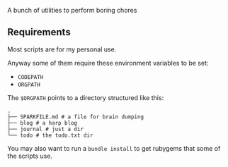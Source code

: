 A bunch of utilities to perform boring chores

## Requirements

Most scripts are for my personal use.

Anyway some of them require these environment variables to be set:

- `CODEPATH`
- `ORGPATH`

The `$ORGPATH` points to a directory structured like this:

```
.
├── SPARKFILE.md # a file for brain dumping
├── blog # a harp blog
├── journal # just a dir
└── todo # the todo.txt dir
```

You may also want to run a `bundle install` to get rubygems that some of the
scripts use.
